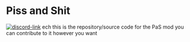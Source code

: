 # Piss and Shit
[![discord-link](https://img.shields.io/discord/734940386363047968?style=flat-square)](https://discord.gg/G8yZQTX)
ech this is the repository/source code for the PaS mod you can contribute to it however you want
